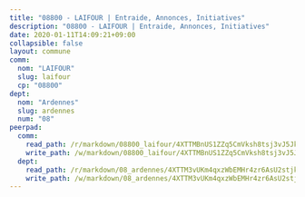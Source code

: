 ```yaml
---
title: "08800 - LAIFOUR | Entraide, Annonces, Initiatives"
description: "08800 - LAIFOUR | Entraide, Annonces, Initiatives"
date: 2020-01-11T14:09:21+09:00
collapsible: false
layout: commune
comm:
  nom: "LAIFOUR"
  slug: laifour
  cp: "08800"
dept:
  nom: "Ardennes"
  slug: ardennes
  num: "08"
peerpad:
  comm:
    read_path: /r/markdown/08800_laifour/4XTTMBnUS1ZZq5CmVksh8tsj3vJ5Jke1xU7gfieqkQuDBXtMD
    write_path: /w/markdown/08800_laifour/4XTTMBnUS1ZZq5CmVksh8tsj3vJ5Jke1xU7gfieqkQuDBXtMD-K3TgUtuUfYyJQHXCU2TGfcWQ36gmAEFmk8UtmCUDqLhEJT4epWJhgHfn6BnoeQm7f1qJR7Y1fyvMtoN6n87hVumqvDWyLYk6jNZWfvKzbR8DhH23UekQzFPprm4Rv5vZLdnLfXEf
  dept:
    read_path: /r/markdown/08_ardennes/4XTTM3vUKm4qxzWbEMHr4zr6AsU2stjkKdsaY9uMbmhXjv9QM
    write_path: /w/markdown/08_ardennes/4XTTM3vUKm4qxzWbEMHr4zr6AsU2stjkKdsaY9uMbmhXjv9QM-K3TgUMB9u4JvtZdFBPfBexH6pGeKJREiRZLakfAxGDqg6fgd1ib6XHxM9tkwaYxqJV2qNTbboL5jGpTS7re5rUf5cB5fLzdnicM4aJkF5ZXmkvCRXEh5XT7432iWRZFby5MMVbKP
---
```


